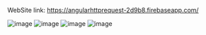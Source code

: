 WebSite link: https://angularhttprequest-2d9b8.firebaseapp.com/

![image](https://user-images.githubusercontent.com/90009567/221364306-3fd6b3f9-5617-46c1-b572-88f3bde18af6.png)
![image](https://user-images.githubusercontent.com/90009567/221365034-e8cfe9f6-b102-44a0-bf25-08e623ed82bd.png)
![image](https://user-images.githubusercontent.com/90009567/221365060-ed8ca041-a461-4c06-9a72-5a40768dda5e.png)
![image](https://user-images.githubusercontent.com/90009567/221365072-5c21f38f-b9d3-43be-a81c-97c6dbca330d.png)
